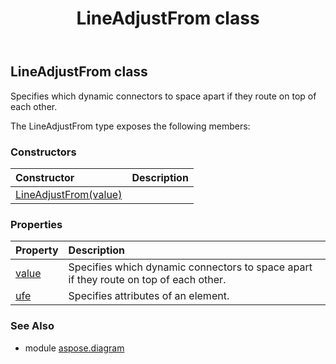 ﻿---
title: LineAdjustFrom class
second_title: Aspose.Diagram for Python via .NET API References
description: 
type: docs
weight: 1260
url: /python-net/aspose.diagram/lineadjustfrom/
is_root: false
---

## LineAdjustFrom class

Specifies which dynamic connectors to space apart if they route on top of each other.



The LineAdjustFrom type exposes the following members:

### Constructors
| Constructor | Description |
| :- | :- |
| [LineAdjustFrom(value)](/diagram/python-net/aspose.diagram/lineadjustfrom/__init__/#LineAdjustFromValue) |  |


### Properties
| Property | Description |
| :- | :- |
| [value](/diagram/python-net/aspose.diagram/lineadjustfrom/value) | Specifies which dynamic connectors to space apart if they route on top of each other. |
| [ufe](/diagram/python-net/aspose.diagram/lineadjustfrom/ufe) | Specifies attributes of an element. |


### See Also

* module [aspose.diagram](../)
